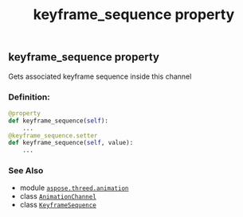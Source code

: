 ﻿---
title: keyframe_sequence property
second_title: Aspose.3D for Python via .NET API References
description: 
type: docs
weight: 130
url: /python-net/aspose.threed.animation/animationchannel/keyframe_sequence/
is_root: false
---

## keyframe_sequence property


Gets associated keyframe sequence inside this channel
### Definition:
```python
@property
def keyframe_sequence(self):
    ...
@keyframe_sequence.setter
def keyframe_sequence(self, value):
    ...
```

### See Also
* module [`aspose.threed.animation`](../../)
* class [`AnimationChannel`](/3d/python-net/aspose.threed.animation/animationchannel)
* class [`KeyframeSequence`](/3d/python-net/aspose.threed.animation/keyframesequence)
